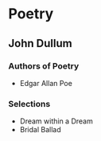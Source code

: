 # Poetry

## John Dullum

### Authors of Poetry

* Edgar Allan Poe

### Selections

* Dream within a Dream
* Bridal Ballad